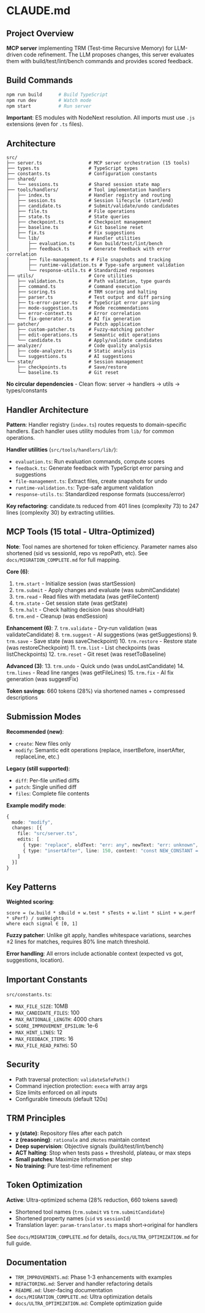 # CLAUDE.md

## Project Overview

**MCP server** implementing TRM (Test-time Recursive Memory) for LLM-driven code refinement. The LLM proposes changes, this server evaluates them with build/test/lint/bench commands and provides scored feedback.

## Build Commands

```bash
npm run build      # Build TypeScript
npm run dev        # Watch mode
npm start          # Run server
```

**Important**: ES modules with NodeNext resolution. All imports must use `.js` extensions (even for `.ts` files).

## Architecture

```
src/
├── server.ts                 # MCP server orchestration (15 tools)
├── types.ts                  # TypeScript types
├── constants.ts              # Configuration constants
├── shared/
│   └── sessions.ts           # Shared session state map
├── tools/handlers/           # Tool implementation handlers
│   ├── index.ts              # Handler registry and routing
│   ├── session.ts            # Session lifecycle (start/end)
│   ├── candidate.ts          # Submit/validate/undo candidates
│   ├── file.ts               # File operations
│   ├── state.ts              # State queries
│   ├── checkpoint.ts         # Checkpoint management
│   ├── baseline.ts           # Git baseline reset
│   ├── fix.ts                # Fix suggestions
│   └── lib/                  # Handler utilities
│       ├── evaluation.ts     # Run build/test/lint/bench
│       ├── feedback.ts       # Generate feedback with error correlation
│       ├── file-management.ts # File snapshots and tracking
│       ├── runtime-validation.ts # Type-safe argument validation
│       └── response-utils.ts # Standardized responses
├── utils/                    # Core utilities
│   ├── validation.ts         # Path validation, type guards
│   ├── command.ts            # Command execution
│   ├── scoring.ts            # TRM scoring and halting
│   ├── parser.ts             # Test output and diff parsing
│   ├── ts-error-parser.ts    # TypeScript error parsing
│   ├── mode-suggestion.ts    # Mode recommendations
│   ├── error-context.ts      # Error correlation
│   └── fix-generator.ts      # AI fix generation
├── patcher/                  # Patch application
│   ├── custom-patcher.ts     # Fuzzy-matching patcher
│   ├── edit-operations.ts    # Semantic edit operations
│   └── candidate.ts          # Apply/validate candidates
├── analyzer/                 # Code quality analysis
│   ├── code-analyzer.ts      # Static analysis
│   └── suggestions.ts        # AI suggestions
└── state/                    # Session management
    ├── checkpoints.ts        # Save/restore
    └── baseline.ts           # Git reset
```

**No circular dependencies** - Clean flow: server → handlers → utils → types/constants

## Handler Architecture

**Pattern**: Handler registry (`index.ts`) routes requests to domain-specific handlers. Each handler uses utility modules from `lib/` for common operations.

**Handler utilities** (`src/tools/handlers/lib/`):
- `evaluation.ts`: Run evaluation commands, compute scores
- `feedback.ts`: Generate feedback with TypeScript error parsing and suggestions
- `file-management.ts`: Extract files, create snapshots for undo
- `runtime-validation.ts`: Type-safe argument validation
- `response-utils.ts`: Standardized response formats (success/error)

**Key refactoring**: candidate.ts reduced from 401 lines (complexity 73) to 247 lines (complexity 30) by extracting utilities.

## MCP Tools (15 total - Ultra-Optimized)

**Note**: Tool names are shortened for token efficiency. Parameter names also shortened (sid vs sessionId, repo vs repoPath, etc). See `docs/MIGRATION_COMPLETE.md` for full mapping.

**Core (6)**:
1. `trm.start` - Initialize session (was startSession)
2. `trm.submit` - Apply changes and evaluate (was submitCandidate)
3. `trm.read` - Read files with metadata (was getFileContent)
4. `trm.state` - Get session state (was getState)
5. `trm.halt` - Check halting decision (was shouldHalt)
6. `trm.end` - Cleanup (was endSession)

**Enhancement (6)**:
7. `trm.validate` - Dry-run validation (was validateCandidate)
8. `trm.suggest` - AI suggestions (was getSuggestions)
9. `trm.save` - Save state (was saveCheckpoint)
10. `trm.restore` - Restore state (was restoreCheckpoint)
11. `trm.list` - List checkpoints (was listCheckpoints)
12. `trm.reset` - Git reset (was resetToBaseline)

**Advanced (3)**:
13. `trm.undo` - Quick undo (was undoLastCandidate)
14. `trm.lines` - Read line ranges (was getFileLines)
15. `trm.fix` - AI fix generation (was suggestFix)

**Token savings**: 660 tokens (28%) via shortened names + compressed descriptions

## Submission Modes

**Recommended (new)**:
- `create`: New files only
- `modify`: Semantic edit operations (replace, insertBefore, insertAfter, replaceLine, etc.)

**Legacy (still supported)**:
- `diff`: Per-file unified diffs
- `patch`: Single unified diff
- `files`: Complete file contents

**Example modify mode**:
```typescript
{
  mode: "modify",
  changes: [{
    file: "src/server.ts",
    edits: [
      { type: "replace", oldText: "err: any", newText: "err: unknown", all: true },
      { type: "insertAfter", line: 150, content: "const NEW_CONSTANT = 42;" }
    ]
  }]
}
```

## Key Patterns

**Weighted scoring**:
```
score = (w.build * sBuild + w.test * sTests + w.lint * sLint + w.perf * sPerf) / sumWeights
where each signal ∈ [0, 1]
```

**Fuzzy patcher**: Unlike git apply, handles whitespace variations, searches ±2 lines for matches, requires 80% line match threshold.

**Error handling**: All errors include actionable context (expected vs got, suggestions, location).

## Important Constants

`src/constants.ts`:
- `MAX_FILE_SIZE`: 10MB
- `MAX_CANDIDATE_FILES`: 100
- `MAX_RATIONALE_LENGTH`: 4000 chars
- `SCORE_IMPROVEMENT_EPSILON`: 1e-6
- `MAX_HINT_LINES`: 12
- `MAX_FEEDBACK_ITEMS`: 16
- `MAX_FILE_READ_PATHS`: 50

## Security

- Path traversal protection: `validateSafePath()`
- Command injection protection: `execa` with array args
- Size limits enforced on all inputs
- Configurable timeouts (default 120s)

## TRM Principles

- **y (state)**: Repository files after each patch
- **z (reasoning)**: `rationale` and `zNotes` maintain context
- **Deep supervision**: Objective signals (build/test/lint/bench)
- **ACT halting**: Stop when tests pass + threshold, plateau, or max steps
- **Small patches**: Maximize information per step
- **No training**: Pure test-time refinement

## Token Optimization

**Active**: Ultra-optimized schema (28% reduction, 660 tokens saved)
- Shortened tool names (`trm.submit` vs `trm.submitCandidate`)
- Shortened property names (`sid` vs `sessionId`)
- Translation layer: `param-translator.ts` maps short→original for handlers

See `docs/MIGRATION_COMPLETE.md` for details, `docs/ULTRA_OPTIMIZATION.md` for full guide.

## Documentation

- `TRM_IMPROVEMENTS.md`: Phase 1-3 enhancements with examples
- `REFACTORING.md`: Server and handler refactoring details
- `README.md`: User-facing documentation
- `docs/MIGRATION_COMPLETE.md`: Ultra optimization details
- `docs/ULTRA_OPTIMIZATION.md`: Complete optimization guide
